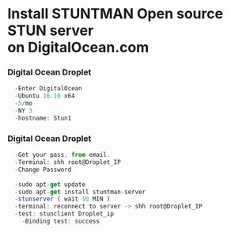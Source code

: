 # Install STUNTMAN Open source STUN server<br>on DigitalOcean.com

### Digital Ocean Droplet<br>
```js
  -Enter DigitalOcean
  -Ubuntu 16.10 x64
  -5/mo
  -NY 3
  -hostname: Stun1
```
### Digital Ocean Droplet<br>
```js
  -Get your pass, from email.
  -Terminal: shh root@Droplet_IP
  -Change Password
  
  -sudo apt-get update
  -sudo apt-get install stuntman-server
  -stunserver ( wait 10 MIN )
  -terminal: reconnect to server -> shh root@Droplet_IP
  -test: stunclient Droplet_ip
    -Binding test: success
```
